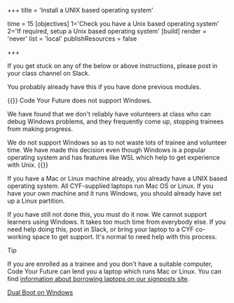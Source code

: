 +++
title = 'Install a UNIX based operating system'

time = 15
[objectives]
    1='Check you have a Unix based operating system'
    2='If required, setup a Unix based operating system'
[build]
  render = 'never'
  list = 'local'
  publishResources = false

+++

If you get stuck on any of the below or above instructions, please post in your class channel on Slack.

You probably already have this if you have done previous modules.

<!-- CYF-ONLY -->

{{<note type="warning">}}
Code Your Future does not support Windows.

We have found that we don't reliably have volunteers at class who can debug Windows problems, and they frequently come up, stopping trainees from making progress.

We do not support Windows so as to not waste lots of trainee and volunteer time. We have made this decision even though Windows is a popular operating system and has features like WSL which help to get experience with Unix.
{{</note>}}

If you have a Mac or Linux machine already, you already have a UNIX based operating system. All CYF-supplied laptops run Mac OS or Linux. If you have your own machine and it runs Windows, you should already have set up a Linux partition.

If you have still not done this, you must do it now. We cannot support learners using Windows. It takes too much time from everybody else. If you need help doing this, post in Slack, or bring your laptop to a CYF co-working space to get support. It's normal to need help with this process.

> [!TIP]
>
> If you are enrolled as a trainee and you don't have a suitable computer, Code Your Future can lend you a laptop which runs Mac or Linux. You can find [information about borrowing laptops on our signposts site](https://signposts.codeyourfuture.io/posts/laptop-loan/).

<!-- END-CYF-ONLY -->

[Dual Boot on Windows](https://help.ubuntu.com/community/WindowsDualBoot)
